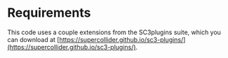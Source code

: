 # Requirements
This code uses a couple extensions from the SC3plugins suite, which you can download at [https://supercollider.github.io/sc3-plugins/](https://supercollider.github.io/sc3-plugins/).

